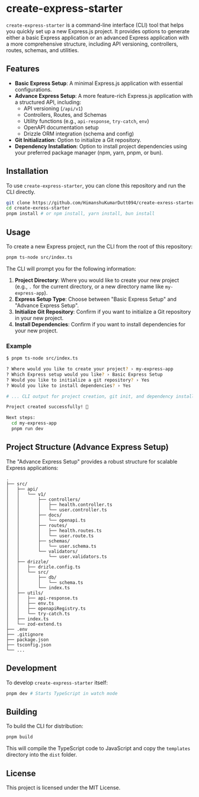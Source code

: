 # create-express-starter

`create-express-starter` is a command-line interface (CLI) tool that helps you quickly set up a new Express.js project. It provides options to generate either a basic Express application or an advanced Express application with a more comprehensive structure, including API versioning, controllers, routes, schemas, and utilities.

## Features

- **Basic Express Setup**: A minimal Express.js application with essential configurations.
- **Advance Express Setup**: A more feature-rich Express.js application with a structured API, including:
  - API versioning (`/api/v1`)
  - Controllers, Routes, and Schemas
  - Utility functions (e.g., `api-response`, `try-catch`, `env`)
  - OpenAPI documentation setup
  - Drizzle ORM integration (schema and config)
- **Git Initialization**: Option to initialize a Git repository.
- **Dependency Installation**: Option to install project dependencies using your preferred package manager (npm, yarn, pnpm, or bun).

## Installation

To use `create-express-starter`, you can clone this repository and run the CLI directly.

```bash
git clone https://github.com/HimanshuKumarDutt094/create-exress-starter.git
cd create-exress-starter
pnpm install # or npm install, yarn install, bun install
```

## Usage

To create a new Express project, run the CLI from the root of this repository:

```bash
pnpm ts-node src/index.ts
```

The CLI will prompt you for the following information:

1.  **Project Directory**: Where you would like to create your new project (e.g., `.` for the current directory, or a new directory name like `my-express-app`).
2.  **Express Setup Type**: Choose between "Basic Express Setup" and "Advance Express Setup".
3.  **Initialize Git Repository**: Confirm if you want to initialize a Git repository in your new project.
4.  **Install Dependencies**: Confirm if you want to install dependencies for your new project.

### Example

```bash
$ pnpm ts-node src/index.ts

? Where would you like to create your project? › my-express-app
? Which Express setup would you like? › Basic Express Setup
? Would you like to initialize a git repository? › Yes
? Would you like to install dependencies? › Yes

# ... CLI output for project creation, git init, and dependency installation ...

Project created successfully! 🎉

Next steps:
  cd my-express-app
  pnpm run dev
```

## Project Structure (Advance Express Setup)

The "Advance Express Setup" provides a robust structure for scalable Express applications:

```
.
├── src/
│   ├── api/
│   │   └── v1/
│   │       ├── controllers/
│   │       │   ├── health.controller.ts
│   │       │   └── user.controller.ts
│   │       ├── docs/
│   │       │   └── openapi.ts
│   │       ├── routes/
│   │       │   ├── health.routes.ts
│   │       │   └── user.route.ts
│   │       ├── schemas/
│   │       │   └── user.schema.ts
│   │       └── validators/
│   │           └── user.validators.ts
│   ├── drizzle/
│   │   ├── drizle.config.ts
│   │   └── src/
│   │       ├── db/
│   │       │   └── schema.ts
│   │       └── index.ts
│   ├── utils/
│   │   ├── api-response.ts
│   │   ├── env.ts
│   │   ├── openapiRegistry.ts
│   │   └── try-catch.ts
│   ├── index.ts
│   └── zod-extend.ts
├── .env
├── .gitignore
├── package.json
├── tsconfig.json
└── ...
```

## Development

To develop `create-express-starter` itself:

```bash
pnpm dev # Starts TypeScript in watch mode
```

## Building

To build the CLI for distribution:

```bash
pnpm build
```

This will compile the TypeScript code to JavaScript and copy the `templates` directory into the `dist` folder.

## License

This project is licensed under the MIT License.
